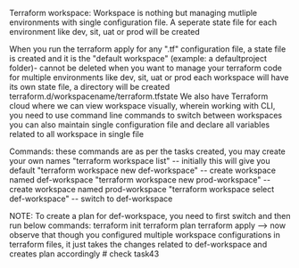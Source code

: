 Terraform workspace:
Workspace is nothing but managing mutliple environments with single configuration file. A seperate state file for each environment like dev, sit, uat or prod will be created
 
When you run the terraform apply for any ".tf" configuration file, a state file is created and it is the "default workspace" (example: a defaultproject folder)- cannot be deleted
when you want to manage your terraform code for multiple environments like dev, sit, uat or prod
each workspace will have its own state file, a directory will be created terraform.d/workspacename/terraform.tfstate
We also have Terraform cloud where we can view workspace visually, wherein working with CLI, you need to use command line commands to switch between workspaces
you can also maintain single configuration file and declare all variables related to all workspace in single file

Commands: these commands are as per the tasks created, you may create your own names
  "terraform workspace list" -- initially this will give you default 
  "terraform workspace new def-workspace" -- create workspace named def-workspace
  "terraform workspace new prod-workspace" -- create workspace named prod-workspace
  "terraform workspace select def-workspace" -- switch to def-workspace

  NOTE: To create a plan for def-workspace, you need to first switch and then run below commands:
  terraform init
  terraform plan
  terraform apply --> now observe that though you configured multiple workspace configurations in terraform files, it just takes the changes related to def-workspace and creates plan accordingly # check task43